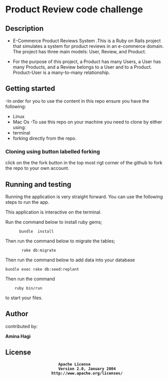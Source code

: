 # Product Review code challenge 
## Description
- E-Commerce Product Reviews System .This is a Ruby on Rails project that simulates a system for product reviews in an e-commerce domain. The project has three main models: User, Review, and Product.

- For the purpose of this project, a Product has many Users, a User has many Products, and a Review belongs to a User and to a Product. Product-User is a many-to-many relationship.


## Getting started
-In order for you to use the content in this repo ensure you have the following:
-  Linux
- Mac Os
-To use this repo on your machine you need to clone by either using:
- terminal
- forking directly from the repo.
### Cloning using button labelled forking
click on the the fork button in the top most rigt corner of the github to fork the repo to your own account.

## Running and testing
Running the application is very straight forward. You can use the following steps to run the app.

This application is interactive on the terminal.

Run the command below to install ruby gems;

          bundle  install 
Then run the command below to migrate the tables;

           rake db:migrate
Then run the command below to add data into your database

    bundle exec rake db:seed:replant
Then run the command 
        
        ruby bin/run
to start your files.

## Author
contributed by:

<b>Amina Hagi<b>

## License
                           Apache License
                           Version 2.0, January 2004
                        http://www.apache.org/licenses/
